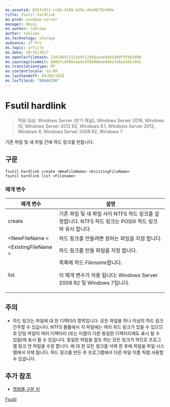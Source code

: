 ```yaml
---
ms.assetid: 835fc6f1-cc84-4189-b29a-dde90792469e
title: Fsutil hardlink
ms.prod: windows-server
manager: dmoss
ms.author: toklima
author: toklima
ms.technology: storage
audience: IT Pro
ms.topic: article
ms.date: 10/16/2017
ms.openlocfilehash: 210196471123e9fc2456a2ee84b1949f9f883d90
ms.sourcegitcommit: b00d7c8968c4adc8f699dbee694afe6ed36bc9de
ms.translationtype: MT
ms.contentlocale: ko-KR
ms.lasthandoff: 04/08/2020
ms.locfileid: "80844296"
---
```

# <a name="fsutil-hardlink"></a>Fsutil hardlink
>적용 대상: Windows Server (반기 채널), Windows Server 2016, Windows 10, Windows Server 2012 R2, Windows 8.1, Windows Server 2012, Windows 8, Windows Server 2008 R2, Windows 7

기존 파일 및 새 파일 간에 하드 링크를 만듭니다.

## <a name="syntax"></a>구문

```
fsutil hardlink create <NewFileName> <ExistingFileName>
fsutil hardlink list <Filename>
```

### <a name="parameters"></a>매개 변수

|매개 변수|설명|
|-------------|---------------|
|create|기존 파일 및 새 파일 사이 NTFS 하드 링크를 설정합니다. NTFS 하드 링크는 POSIX 하드 링크와 유사 합니다.|
|\<NewFileName >|하드 링크를 만들려면 원하는 파일을 지정 합니다.|
|\<ExistingFileName >|하드 링크를 만들 파일을 지정 합니다.|
|list|목록에 하드 *Filename*합니다.<p>이 매개 변수가 적용 됩니다: Windows Server 2008 R2 및 Windows 7입니다.|

## <a name="remarks"></a>주의

-   하드 링크는 파일에 대 한 디렉터리 항목입니다. 모든 파일을 하나 이상의 하드 링크 간주할 수 있습니다. NTFS 볼륨에서 각 파일에는 여러 하드 링크가 있을 수 있으므로 단일 파일이 여러 디렉터리 (또는 이름이 다른 동일한 디렉터리에도 표시 될 수 있음)에 표시 될 수 있습니다. 동일한 파일을 참조 하는 모든 링크가 하므로 프로그램 링크 연 파일을 수정 합니다. 에 대 한 모든 링크를 삭제 한 후에 파일을 파일 시스템에서 삭제 됩니다. 하드 링크를 만든 후 프로그램에서 다른 파일 이름 처럼 사용할 수 있습니다.

## <a name="additional-references"></a>추가 참조
- [명령줄 구문 키](command-line-syntax-key.md)

[Fsutil](Fsutil.md)



